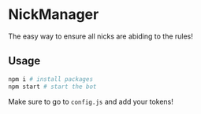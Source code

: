 # NickManager
The easy way to ensure all nicks are abiding to the rules!

## Usage
```sh
npm i # install packages
npm start # start the bot
```
Make sure to go to `config.js` and add your tokens!